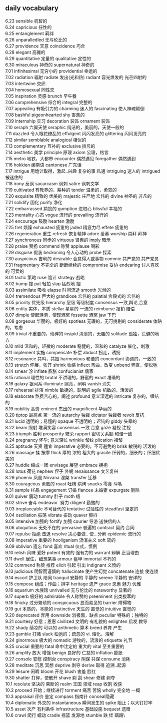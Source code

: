 ## daily vocabulary

6.23   sensible                 机智的\
6.24   capricious               任性的\
6.25   entanglement             羁绊\
6.26   unparalledled            无与伦比的\
6.27   providence               天意                  coincidence                巧合\
6.28   elegant                  高雅的\
6.29   quantitative             定量的                qualitative                定性的\
6.30   miraculous               神奇的                supernatural               神奇的\
7.01   infinitesimal            无穷小的              providential              幸运的\
7.02   radiation                辐射                  radiate                   发出(光和热)            radiant       容光焕发的 光芒四射的\
7.03   intertwine               交织\
7.04   homosexual               同性恋\
7.05   inspiration              灵感                  brunch                    早午餐\
7.06   comprehensive            综合的                integral                  完整的\
7.07   appealing                有吸引力的            charming                   迷人的                 fascinating    使人神魂颠倒\
7.08   bashful                                       pigeonhearted                                     shy            害羞的\
7.09   internship               实习                  decoration                 装饰                   ornament       装饰\
7.10   seraph                   六翼天使              seraphic                   纯洁的，美丽的，天使一般的\
7.11   dazzled                  令人眼花缭乱的         effulgent                 闪闪发亮的              glittering     闪闪发亮的\
7.12   similar                                       semblable                                         analogical     相似的\
7.13   complementary            互补的                exclusive                 排斥的\
7.14   aesthetic                美学                  principle                 原理                    axiom          公理，格言\
7.15   metro                    地铁，大都市           encounter                 偶然遇见                foregather     偶然遇到\
7.16   hokkien                  闽南语                cantonese                 广东话\
7.17   intrigue   用诡计取得，激起..兴趣  复杂的事  私通 intriguing                迷人的                  intrigued      被迷住的\
7.18   irony                    反讽                  sacarcasm                 讽刺                    satire         讽刺文学\
7.19   cultivated               有教养的，耕种的        tender                   温柔的，柔软的\
7.20   exquisite                精致的 优美的          majestic                  庄严地 宏伟的            divine        神圣的 非凡的\
7.21   solidify                 固化                  purify                    净化\
7.22   embarrassed              尴尬的                gumption                   进取心                  blissful      幸福的\
7.23   mentality                心态                  vogue                      流行的                  prevailing    流行的\
7.24   encourage                鼓励                  hearten                    激励\
7.25   fret                     烦躁                  exhausted                  疲惫的      jaded 精疲力尽  effete 疲惫的\
7.26   regeneration             重生              refresh     恢复精神           adore  爱慕        worship  崇拜 拜神\
7.27   synchronous              同步的             virtuous   贤惠的                                     imply          暗示\
7.28   praise                   赞扬                commend   称赞                                       applause      喝彩\
7.29   disguise                 假装                beckoning  令人心动的                                 probe         探索\
7.30   auspicious               吉利的              desirable  合意得人或事物                             commie      共产党的 共产党员\
7.31   fragmentary              不完全的  断断续续的 compromise 妥协                                      endearing   讨人喜欢的 可爱的\
8.01   tactic                   策略                ruse       诡计                                      strategy    战略\
8.02   bump                     撞                  pat        轻拍                                      slap        猛烈地 掴\
8.03   assimilate               吸收                elapse     时间流逝                                  smooth       光滑的\
8.04   tremendous               巨大的              grandiose  宏伟的                                    palatial     宫殿式的 宏伟的\
8.05   priority                 优先级              hierarchy  层级 等级制度                              consensus   一致,舆论,合意\
8.06   entity                   实体，本质          stellar     星星的 一流的                             reimburse   报销 赔偿\
8.07   dimple        使起涟漪，使现酒窝              fossette    酒窝                                     jaw         下巴\
8.08   gorgeous      华丽的，极好的                  spotless    无瑕的，无可挑剔的                        considerate  体贴的，考虑\
8.09   trivial       不重要的，琐碎的                insipid     清淡的，无趣的                            solitude    孤独，荒僻的地方\
8.10   mild          温和的，轻微的                  moderate    稳健的，温和的                            catalyze    催化，刺激\
8.11   implement     实施                           compensate  补偿                                     abduct      拐走，诱拐\
8.12   resonance     共鸣，共振                      harmonious  和谐的                                   concordant  协调的，一致的\
8.13   stretch       伸展，张开                      shrink      收缩              inflect 弯曲，改变   unbend 弄直，使松弛\
8.14   smear         涂                             inflate     膨胀                                     confucianist  儒家\
8.15   rational      理性的                          brutal      不讲理的，野蛮的                          exact       准确的\
8.16   galaxy        银河系                          illuminate  照亮，阐明                                vanish      消失\
8.17   rehearsal     排演                            nimble      敏捷的，聪明的                            agile       机敏的，活泼的\
8.18   elaborate     煞费苦心的，阐述                 profound    意义深远的                                intricate   复杂的，缠结的\
8.19   nobility      高贵                            eminent     杰出的                                    magnificent  华丽的\
8.20   tiptop  最高点 第一流的         autarchy 独裁                dictator 独裁者                         revolt 反抗\
8.21   lucid  透明的；易懂的                          opaque  不透明的；迟钝的                               giddy  头晕的\
8.22   beam 照射 堆满笑容                             consensus   一致 合意                                 gaze 凝视 注视\
8.23   triumph 胜利                                  prosperity 繁荣                                       rapport 密切关系额 和谐一致\
8.24   pregnancy  怀孕; 意义深长                      wrinkle 皱纹                                          plication  褶皱\
8.25   aptitude  天资 适宜                           imperative 必要的，不可避免的                           brisk 敏锐的 活泼的\
8.26   massage 揉 按摩                               thick 厚的 浓的 粗大的                           gracile 纤弱的，细长的；纤细优美的\
8.27   huddle 缩成一团                               envisage  展望                                         embrace  拥抱\
8.28   lotus 荷花                                    nephew  侄子 外甥                                      renaissance 文艺复兴\
8.29   phoenix 凤凰                                  Nirvana 涅槃                                           transfer 迁移\
8.30   courageous 勇敢的                             roast 吐槽 烘烤                                        snacks 零食 斗嘴\
8.31   sample 样品                                   engagement 订婚                fiancee 未婚妻                  expurgate 删除\
9.01   quiver 震动                                   tummy 肚子                                             moth 蛾\
9.02   strive 奋斗                                   endeavor  努力                                         diligent 勤勉的\
9.03   irreplaceable 不可替代的                    tentative  试验性的                                 steadfast 坚定的\
9.04   oscillation  振荡                          vibrate  振动                                        quaver  颤抖\
9.05   intensive  加强的                          fortify  加强                                        courier  导游 送快信的人\
9.06   ubiquitous 无处不在的                       pervasive  普遍的                                    contract  契约 合同\
9.07   repulse  拒绝 击退  resolve 决心要做..  使…分解 epidemic 流行的\
9.08   imperative 重要的 hooliganism 流氓主义 soft 软的\
9.09   oblivion  遗忘  fond  喜欢   ritual 仪式，惯例\
9.10   relish  风味 爱好  potent 有效的 强有力的  warrant 辩解 正当理由\
9.11   dwell  居住，细想某事  armour 盔甲  immortal 不朽的\
9.12   commend 称赞 推荐  elicit 引起 引出 indignant  义愤的\
9.13   judicious 明智而谨慎的 hallucinate 使产生幻觉 concatenate 连接 使连锁\
9.14   escort 护卫队 陪同    tranquil   安静的 平静的     serene  平静的 安详的\
9.15   compose 组成；作曲；排字  heritage 遗产   grace 恩惠 魅力 优雅\
9.16   aquarium 水族馆   unrivalled 无与伦比的 noteworthy 显著的\
9.17   superb 极好的  admirable 令人称赞的 preeminent 出类拔萃的\
9.18   finicky 过分繁琐的  conspicuous 显而易见的 barrier 障碍物\
9.19   gut 本质的，本能的   instinctive  天生的 直觉的  intuitive 直觉的\
9.20   deprecated 弃用   downside 消极面，缺点  peculiar 特殊的；独特的\
9.21   courtesy 好意；恩惠 civilized 文明的 有礼貌的   enlighten 启发 教导\
9.22   shady 荫凉的 可以的  arithmetic 算术  breed 养育 产生\
9.23   gamble 打赌 slack 松弛的；疏忽的  vi. 熔化，溶解\
9.24   ginormous 极大的 nomadic 游牧的，流浪的  etiquette 礼节\
9.25   crucial 重要的  fatal 命中注定的 重大的 vital 至关重要的\
9.26   amplify 放大 增强  benign 良好的 仁慈的 inflation 膨胀\
9.27   console 安慰 控制台 conspiracy 阴谋 共谋  consume 消耗\
9.28   meditate 沉思 冥想 deprive 剥夺 derive 取得 追溯..起源\
9.29   leisure 闲暇  bloom 开花 blush 害羞 脸红\
9.30   shatter 打碎，使散开  shave 剃 刮  shear 修建 剥夺\
10.1   resolute 坚决的 果断的  realm 王国 领域  reap 收割 收获\
10.2   proceed   开始；继续进行  torment 痛苦 苦恼   wholly   完全地 一概\
10.3   appraisal 评价 鉴定    compass 指南针   conceal隐藏\
10.4   diplomatic   外交的   instantaneous  瞬间发生的   spike 阻止；以大钉钉牢\
10.5   asset 次产 有利条件   infrastructure 基础设施  bequest 遗赠\
10.6   crawl  爬行 蠕动   cradle  摇篮 发源地   stumble 跌 绊 蹒跚\
